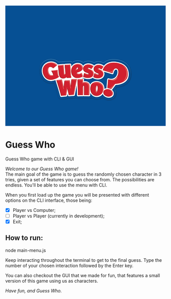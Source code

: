 ![Guess Who](./img/guess-who-cover.png)

# Guess Who 
Guess Who game with CLI & GUI

_Welcome to our Guess Who game!_  
The main goal of the game is to guess the randomly chosen character in 3 tries, given a set of features you can choose from. The possibilities are endless. 
You'll be able to use the menu with CLI.

When you first load up the game you will be presented with different options on the CLI interface, those being:

 - [x] Player vs Computer;
 - [ ] Player vs Player (currently in development);
 - [x] Exit;

## How to run: 
node main-menu.js

Keep interacting throughout the terminal to get to the final guess. 
Type the number of your chosen interaction followed by the Enter key. 

You can also checkout the GUI that we made for fun, that features a small version of this game using us as characters.

_Have fun, and Guess Who._